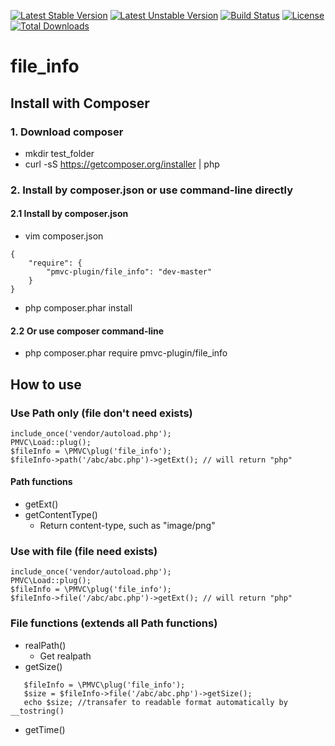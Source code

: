 [![Latest Stable Version](https://poser.pugx.org/pmvc-plugin/file_info/v/stable)](https://packagist.org/packages/pmvc-plugin/file_info) 
[![Latest Unstable Version](https://poser.pugx.org/pmvc-plugin/file_info/v/unstable)](https://packagist.org/packages/pmvc-plugin/file_info) 
[![Build Status](https://travis-ci.org/pmvc-plugin/file_info.svg?branch=master)](https://travis-ci.org/pmvc-plugin/file_info)
[![License](https://poser.pugx.org/pmvc-plugin/file_info/license)](https://packagist.org/packages/pmvc-plugin/file_info)
[![Total Downloads](https://poser.pugx.org/pmvc-plugin/file_info/downloads)](https://packagist.org/packages/pmvc-plugin/file_info) 

file_info
===============

## Install with Composer
### 1. Download composer
   * mkdir test_folder
   * curl -sS https://getcomposer.org/installer | php

### 2. Install by composer.json or use command-line directly
#### 2.1 Install by composer.json
   * vim composer.json
```
{
    "require": {
        "pmvc-plugin/file_info": "dev-master"
    }
}
```
   * php composer.phar install

#### 2.2 Or use composer command-line
   * php composer.phar require pmvc-plugin/file_info

## How to use

### Use Path only (file don't need exists)
```
include_once('vendor/autoload.php');
PMVC\Load::plug();
$fileInfo = \PMVC\plug('file_info');
$fileInfo->path('/abc/abc.php')->getExt(); // will return "php"
```
#### Path functions
   * getExt()
   * getContentType()
      * Return content-type, such as "image/png" 

### Use with file (file need exists)
```
include_once('vendor/autoload.php');
PMVC\Load::plug();
$fileInfo = \PMVC\plug('file_info');
$fileInfo->file('/abc/abc.php')->getExt(); // will return "php"
```
### File functions (extends all Path functions)
   * realPath()
      * Get realpath
   * getSize()
```
   $fileInfo = \PMVC\plug('file_info');
   $size = $fileInfo->file('/abc/abc.php')->getSize();
   echo $size; //transafer to readable format automatically by __tostring()
```
   * getTime()
